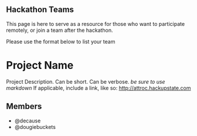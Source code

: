 Hackathon Teams
---------------

This page is here to serve as a resource for those who want to participate
remotely, or join a team after the hackathon.

Please use the format below to list your team


Project Name
=============

Project Description. Can be short. Can be verbose. *be sure to use markdown*
If applicable, include a link, like so: http://attroc.hackupstate.com

Members
-------

 - @decause
 - @dougiebuckets

